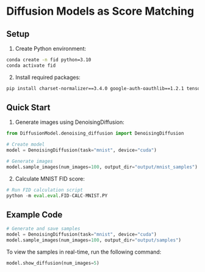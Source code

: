 # Diffusion Models as Score Matching

## Setup

1. Create Python environment:
```bash
conda create -n fid python=3.10
conda activate fid
```

2. Install required packages:
```bash
pip install charset-normalizer==3.4.0 google-auth-oauthlib==1.2.1 tensorflow==2.15.0 tensorflow-estimator==2.15.0 tensorflow-gan==2.0.0 tensorflow-hub==0.16.1 tensorflow-intel==2.15.0 tensorflow-io-gcs-filesystem==0.31.0 tensorflow-probability==0.23.0 tensorboard==2.15.2 tensorboard-data-server==0.7.2 tf_keras==2.15.1 torch==2.5.1 torchvision==0.20.1 tqdm matplotlib opencv-python
```

## Quick Start

1. Generate images using DenoisingDiffusion:
```python
from DiffusionModel.denoising_diffusion import DenoisingDiffusion

# Create model
model = DenoisingDiffusion(task="mnist", device="cuda")

# Generate images
model.sample_images(num_images=100, output_dir="output/mnist_samples")
```

2. Calculate MNIST FID score:
```python
# Run FID calculation script
python -m eval.eval.FID-CALC-MNIST.PY
```

## Example Code

```python
# Generate and save samples
model = DenoisingDiffusion(task="mnist", device="cuda")
model.sample_images(num_images=100, output_dir="output/samples")
```

To view the samples in real-time, run the following command:
```python
model.show_diffusion(num_images=5)
```

